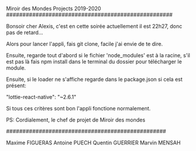 Miroir des Mondes Projects 2019-2020
###################################################

Bonsoir cher Alexis, c'est en cette soirée actuellement il est 22h27, donc pas de retard...

Alors pour lancer l'appli, fais git clone, facile j'ai envie de te dire.

Ensuite, regarde tout d'abord si le fichier 'node_modules' est à la racine, s'il est pas là fais npm install dans le terminal du dossier pour télécharger le module.

Ensuite, si le loader ne s'affiche regarde dans le package.json si cela est présent: 

"lottie-react-native": "~2.6.1"

Si tous ces critères sont bon l'appli fonctione normalement.

PS: Cordialement, le chef de projet de Miroir des mondes

#################################################

Maxime FIGUERAS 
Antoine PUECH 
Quentin GUERRIER
Marvin MENSAH
